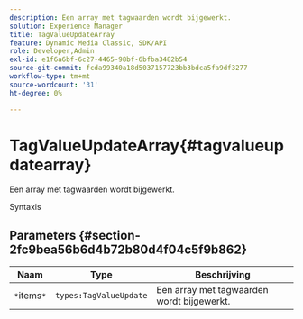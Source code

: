 ```yaml
---
description: Een array met tagwaarden wordt bijgewerkt.
solution: Experience Manager
title: TagValueUpdateArray
feature: Dynamic Media Classic, SDK/API
role: Developer,Admin
exl-id: e1f6a6bf-6c27-4465-98bf-6bfba3482b54
source-git-commit: fcda99340a18d5037157723bb3bdca5fa9df3277
workflow-type: tm+mt
source-wordcount: '31'
ht-degree: 0%

---
```


# TagValueUpdateArray{#tagvalueupdatearray}

Een array met tagwaarden wordt bijgewerkt.

Syntaxis

## Parameters {#section-2fc9bea56b6d4b72b80d4f04c5f9b862}

| Naam | Type | Beschrijving |
|---|---|---|
| `*`items`*` | `types:TagValueUpdate` | Een array met tagwaarden wordt bijgewerkt. |
